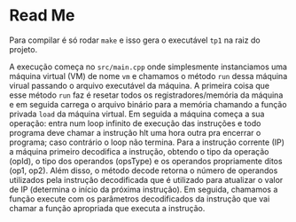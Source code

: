 # Read Me

Para compilar é só rodar `make` e isso gera o executável `tp1` na raiz do projeto.

A execução começa no `src/main.cpp` onde simplesmente instanciamos uma máquina virtual (VM) de nome `vm` e chamamos o método `run` dessa máquina virual passando o arquivo executável da máquina.
A primeira coisa que esse método `run` faz é resetar todos os registradores/memória da máquina e em seguida carrega o arquivo binário para a memória chamando a função privada `load` da máquina virtual. 
Em seguida a máquina começa a sua operação: entra num loop infinito de execução das instruções e todo programa deve chamar a instrução hlt uma hora outra pra encerrar o programa; caso contrário o loop não termina.
Para a instrução corrente (IP) a máquina primeiro decodifica a instrução, obtendo o tipo da operação (opId), o tipo dos operandos (opsType) e os operandos propriamente ditos (op1, op2).
Além disso, o método decode retorna o número de operandos utilizados pela instrução decodificada que é utilizado para atualizar o valor de IP (determina o início da próxima instrução).
Em seguida, chamamos a função execute com os parâmetros decodificados da instrução que vai chamar a função apropriada que executa a instrução.

